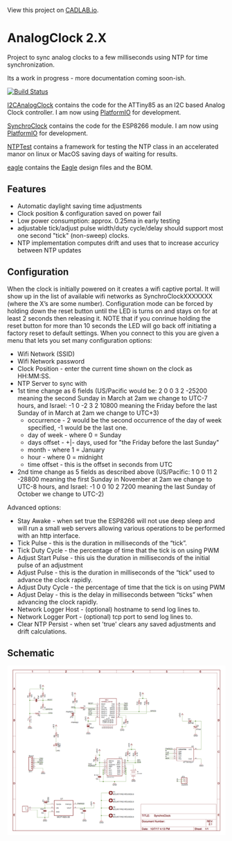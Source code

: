 View this project on [CADLAB.io](https://cadlab.io/node/954). 

# AnalogClock 2.X
Project to sync analog clocks to a few milliseconds using NTP for time synchronization.

Its a work in progress - more documentation coming soon-ish.

[![Build Status](https://travis-ci.org/liebman/AnalogClock.svg?branch=master)](https://travis-ci.org/liebman/AnalogClock)

[I2CAnalogClock](I2CAnalogClock) contains the code for the ATTiny85 as an I2C based Analog Clock controller.  I am now using [PlatformIO](https://platformio.org/) for development.

[SynchroClock](SynchroClock) contains the code for the ESP8266 module.   I am now using [PlatformIO](https://platformio.org/) for development.

[NTPTest](NTPTest) contains a framework for testing the NTP class in an accelerated manor on linux or MacOS saving days of waiting for results.

[eagle](eagle) contains the [Eagle](https://www.autodesk.com/products/eagle/overview) design files and the BOM.

## Features
* Automatic daylight saving time adjustments
* Clock position & configuration saved on power fail
* Low power consumption: approx. 0.25ma in early testing
* adjustable tick/adjust pulse width/duty cycle/delay should support most one second "tick" (non-sweep) clocks.
* NTP implementation computes drift and uses that to increase accuricy between NTP updates

## Configuration
   When the clock is initially powered on it creates a wifi captive portal.  It will show up in the list of available wifi networks as SynchroClockXXXXXXX (where the X’s are some number).  Configuration mode can be forced by holding down the reset button until the LED is turns on and stays on for at least 2 seconds then releasing it. NOTE that if you conrinue holding the reset button for more than 10 seconds the LED will go back off initiating a factory reset to default settings. When you connect to this you are given a menu that lets you set many configuration options:
* Wifi Network (SSID)
* Wifi Network password
* Clock Position - enter the current time shown on the clock as HH:MM:SS.
* NTP Server to sync with
* 1st time change as 6 fields (US/Pacific would be: 2 0 0 3 2 -25200 meaning the second Sunday in March at 2am we change to UTC-7 hours, and Israel: -1 0 -2 3 2 10800 meaning the Friday before the last Sunday of in March at 2am we change to UTC+3)
    * occurrence - 2 would be the second occurrence of the day of week specified, -1 would be the last one.
    * day of week - where 0 = Sunday
    * days offset - +|- days, used for "the Friday before the last Sunday"
    * month - where 1 = January
    * hour - where 0 = midnight
    * time offset - this is the offset in seconds from UTC
* 2nd time change as 5 fields as described above (US/Pacific: 1 0 0 11 2 -28800 meaning the first Sunday in November at 2am we change to UTC-8 hours, and Israel: -1 0 0 10 2 7200 meaning the last Sunday of October we change to UTC-2)

Advanced options:
* Stay Awake - when set true the ESP8266 will not use deep sleep and will run a small web servers allowing various operations to be performed with an http interface.
* Tick Pulse - this is the duration in milliseconds of the “tick”.
* Tick Duty Cycle - the percentage of time that the tick is on using PWM
* Adjust Start Pulse - this uis the duration in milliseconds of the initial pulse of an adjustment
* Adjust Pulse - this is the duration in milliseconds of the “tick” used to advance the clock rapidly.
* Adjust Duty Cycle - the percentage of time that the tick is on using PWM
* Adjust Delay - this is the delay in milliseconds between “ticks” when advancing the clock rapidly.
* Network Logger Host - (optional) hostname to send log lines to.
* Network Logger Port - (optional) tcp port to send log lines to.
* Clear NTP Persist - when set 'true' clears any saved adjustments and drift calculations.

## Schematic
![Schematic](images/SynchroClock.png)
